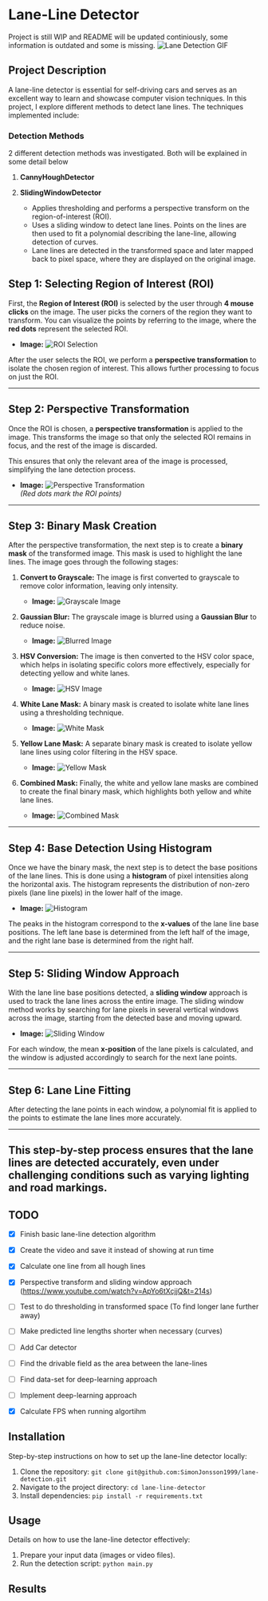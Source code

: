 # Lane-Line Detector
Project is still WIP and README will be updated continiously, some information is outdated and some is missing.
![Lane Detection GIF](result/result.gif)
## Project Description
A lane-line detector is essential for self-driving cars and serves as an excellent way to learn and showcase computer vision techniques. In this project, I explore different methods to detect lane lines. The techniques implemented include:

### Detection Methods
2 different detection methods was investigated. Both will be explained in some detail below
1. **CannyHoughDetector**  
    

2. **SlidingWindowDetector**  
    - Applies thresholding and performs a perspective transform on the region-of-interest (ROI).  
    - Uses a sliding window to detect lane lines. Points on the lines are then used to fit a polynomial describing the lane-line, allowing detection of curves.  
    - Lane lines are detected in the transformed space and later mapped back to pixel space, where they are displayed on the original image.

## Step 1: **Selecting Region of Interest (ROI)**

First, the **Region of Interest (ROI)** is selected by the user through **4 mouse clicks** on the image. The user picks the corners of the region they want to transform. You can visualize the points by referring to the image, where the **red dots** represent the selected ROI.

- **Image:** ![ROI Selection](images/pick_points.jpeg)

After the user selects the ROI, we perform a **perspective transformation** to isolate the chosen region of interest. This allows further processing to focus on just the ROI.

---

## Step 2: **Perspective Transformation**

Once the ROI is chosen, a **perspective transformation** is applied to the image. This transforms the image so that only the selected ROI remains in focus, and the rest of the image is discarded. 

This ensures that only the relevant area of the image is processed, simplifying the lane detection process.

- **Image:** ![Perspective Transformation](images/pick_points.jpeg)  
  *(Red dots mark the ROI points)*

---

## Step 3: **Binary Mask Creation**

After the perspective transformation, the next step is to create a **binary mask** of the transformed image. This mask is used to highlight the lane lines. The image goes through the following stages:

1. **Convert to Grayscale:** The image is first converted to grayscale to remove color information, leaving only intensity.
   - **Image:** ![Grayscale Image](images/gray_img.jpeg)

2. **Gaussian Blur:** The grayscale image is blurred using a **Gaussian Blur** to reduce noise.
   - **Image:** ![Blurred Image](images/gray_img_blur.jpeg)

3. **HSV Conversion:** The image is then converted to the HSV color space, which helps in isolating specific colors more effectively, especially for detecting yellow and white lanes.
   - **Image:** ![HSV Image](images/hsv.jpeg)

4. **White Lane Mask:** A binary mask is created to isolate white lane lines using a thresholding technique.
   - **Image:** ![White Mask](images/white_mask.jpeg)

5. **Yellow Lane Mask:** A separate binary mask is created to isolate yellow lane lines using color filtering in the HSV space.
   - **Image:** ![Yellow Mask](images/yellow_mask.jpeg)

6. **Combined Mask:** Finally, the white and yellow lane masks are combined to create the final binary mask, which highlights both yellow and white lane lines.
   - **Image:** ![Combined Mask](images/mask.jpeg)

---

## Step 4: **Base Detection Using Histogram**

Once we have the binary mask, the next step is to detect the base positions of the lane lines. This is done using a **histogram** of pixel intensities along the horizontal axis. The histogram represents the distribution of non-zero pixels (lane line pixels) in the lower half of the image.

- **Image:** ![Histogram](images/histogram.jpeg)

The peaks in the histogram correspond to the **x-values** of the lane line base positions. The left lane base is determined from the left half of the image, and the right lane base is determined from the right half.

---

## Step 5: **Sliding Window Approach**

With the lane line base positions detected, a **sliding window** approach is used to track the lane lines across the entire image. The sliding window method works by searching for lane pixels in several vertical windows across the image, starting from the detected base and moving upward.

- **Image:** ![Sliding Window](images/debug_img.jpeg)

For each window, the mean **x-position** of the lane pixels is calculated, and the window is adjusted accordingly to search for the next lane points.

---

## Step 6: **Lane Line Fitting**

After detecting the lane points in each window, a polynomial fit is applied to the points to estimate the lane lines more accurately.

---

This step-by-step process ensures that the lane lines are detected accurately, even under challenging conditions such as varying lighting and road markings.
-
## TODO
- [x] Finish basic lane-line detection algorithm
- [x] Create the video and save it instead of showing at run time
- [x] Calculate one line from all hough lines
- [x] Perspective transform and sliding window approach (https://www.youtube.com/watch?v=ApYo6tXcjjQ&t=214s)
- [ ] Test to do thresholding in transformed space (To find longer lane further away)
- [ ] Make predicted line lengths shorter when necessary (curves)
- [ ] Add Car detector
- [ ] Find the drivable field as the area between the lane-lines
- [ ] Find data-set for deep-learning approach
- [ ] Implement deep-learning approach
- [x] Calculate FPS when running algortihm



## Installation
Step-by-step instructions on how to set up the lane-line detector locally:
1. Clone the repository: `git clone git@github.com:SimonJonsson1999/lane-detection.git`
2. Navigate to the project directory: `cd lane-line-detector`
3. Install dependencies: `pip install -r requirements.txt`

## Usage
Details on how to use the lane-line detector effectively:
1. Prepare your input data (images or video files).
2. Run the detection script: `python main.py`

## Results


